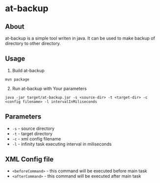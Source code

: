 # at-backup
## About
at-backup is a simple tool writen in java. It can be used to make backup of directory to other directory.
## Usage 
1. Build at-backup
```
mvn package
```
2. Run at-backup with Your parameters
```
java -jar target/at-backup.jar -s <source-dir> -t <target-dir> -c <config filename> -l intervalInMiliseconds
```

## Parameters
* ```-s``` - source directory
* ```-t``` - target directory
* ```-c``` - xml config filename
* ```-l``` - infinity task executing interval in miliseconds

## XML Config file
* ```<beforeCommand>``` - this command will be executed before main task
* ```<afterCommand>``` - this command will be executed after main task
